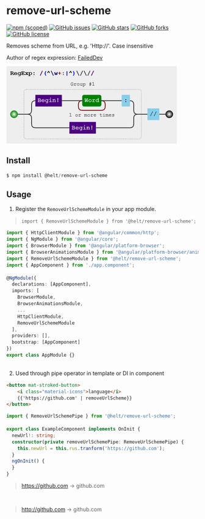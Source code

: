 # remove-url-scheme

[![npm (scoped)](https://img.shields.io/npm/v/@helt/remove-url-scheme.svg)](https://www.npmjs.com/package/@helt/remove-url-scheme)
[![GitHub issues](https://img.shields.io/github/issues/vhking/remove-url-scheme)](https://github.com/vhking/remove-url-scheme/issues)
[![GitHub stars](https://img.shields.io/github/stars/vhking/remove-url-scheme)](https://github.com/vhking/remove-url-scheme/stargazers)
[![GitHub forks](https://img.shields.io/github/forks/vhking/remove-url-scheme)](https://github.com/vhking/remove-url-scheme/network)
[![GitHub license](https://img.shields.io/github/license/vhking/remove-url-scheme)](https://github.com/vhking/remove-url-scheme/blob/master/LICENSE)

Removes scheme from URL, e.g. 'Http://'. Case insensitive

Author of regex expression: [FailedDev](https://stackoverflow.com/a/8206299)

![RegexExpVis](./img/regexExpVis.png)

## Install

```powershell
$ npm install @helt/remove-url-scheme
```

## Usage

1) Register the `RemoveUrlSchemeModule` in your app module.
 > `import { RemoveUrlSchemeModule } from '@helt/remove-url-scheme';`

```typescript
import { HttpClientModule } from '@angular/common/http';
import { NgModule } from '@angular/core';
import { BrowserModule } from '@angular/platform-browser';
import { BrowserAnimationsModule } from '@angular/platform-browser/animations';
import { RemoveUrlSchemeModule } from '@helt/remove-url-scheme';
import { AppComponent } from './app.component';

@NgModule({
  declarations: [AppComponent],
  imports: [
    BrowserModule,
    BrowserAnimationsModule,
    ...
    HttpClientModule,
    RemoveUrlSchemeModule
  ],
  providers: [],
  bootstrap: [AppComponent]
})
export class AppModule {}
 
```

2) Used through pipe operator in template or DI in component
```html
<button mat-stroked-button>
    <i class="material-icons">language</i>
    {{'https://github.com' | removeUrlScheme}}
</button>

```

```typescript
import { RemoveUrlSchemePipe } from '@helt/remove-url-scheme';

export class ExampleComponent implements OnInit {
  newUrl!: string;
  constructor(private removeUrlSchemePipe: RemoveUrlSchemePipe) {
    this.newUrl = this.rus.tranform('https://github.com');
  }
  ngOnInit() {
  }
}

```
> https://github.com -> github.com 

</br>

> http://github.com -> github.com 

